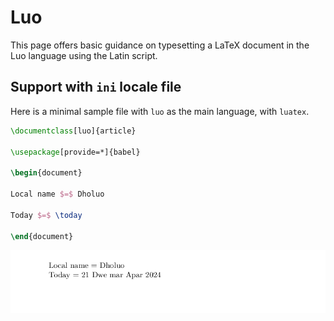 # Luo

This page offers basic guidance on typesetting a LaTeX document in the
Luo language using the Latin script.

## Support with `ini` locale file

Here is a minimal sample file with `luo` as the main language, with `luatex`.

```tex
\documentclass[luo]{article}

\usepackage[provide=*]{babel}

\begin{document}

Local name $=$ Dholuo

Today $=$ \today

\end{document}
```

![](../media/locale-luo.png)